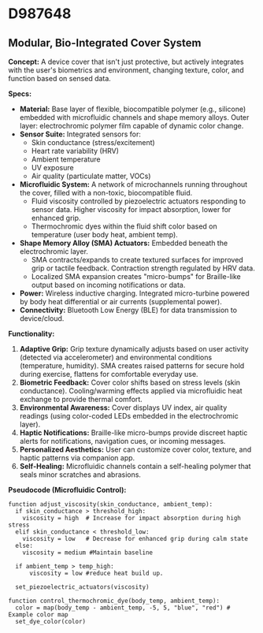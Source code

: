 # D987648

## Modular, Bio-Integrated Cover System

**Concept:** A device cover that isn't just protective, but actively integrates with the user's biometrics and environment, changing texture, color, and function based on sensed data.

**Specs:**

*   **Material:** Base layer of flexible, biocompatible polymer (e.g., silicone) embedded with microfluidic channels and shape memory alloys. Outer layer: electrochromic polymer film capable of dynamic color change.
*   **Sensor Suite:** Integrated sensors for:
    *   Skin conductance (stress/excitement)
    *   Heart rate variability (HRV)
    *   Ambient temperature
    *   UV exposure
    *   Air quality (particulate matter, VOCs)
*   **Microfluidic System:**  A network of microchannels running throughout the cover, filled with a non-toxic, biocompatible fluid.
    *   Fluid viscosity controlled by piezoelectric actuators responding to sensor data.  Higher viscosity for impact absorption, lower for enhanced grip.
    *   Thermochromic dyes within the fluid shift color based on temperature (user body heat, ambient temp).
*   **Shape Memory Alloy (SMA) Actuators:** Embedded beneath the electrochromic layer. 
    *   SMA contracts/expands to create textured surfaces for improved grip or tactile feedback. Contraction strength regulated by HRV data.
    *   Localized SMA expansion creates "micro-bumps" for Braille-like output based on incoming notifications or data.
*   **Power:** Wireless inductive charging. Integrated micro-turbine powered by body heat differential or air currents (supplemental power).
*   **Connectivity:** Bluetooth Low Energy (BLE) for data transmission to device/cloud.

**Functionality:**

1.  **Adaptive Grip:** Grip texture dynamically adjusts based on user activity (detected via accelerometer) and environmental conditions (temperature, humidity). SMA creates raised patterns for secure hold during exercise, flattens for comfortable everyday use.
2.  **Biometric Feedback:** Cover color shifts based on stress levels (skin conductance).  Cooling/warming effects applied via microfluidic heat exchange to provide thermal comfort.
3.  **Environmental Awareness:** Cover displays UV index, air quality readings (using color-coded LEDs embedded in the electrochromic layer).
4.  **Haptic Notifications:**  Braille-like micro-bumps provide discreet haptic alerts for notifications, navigation cues, or incoming messages.
5.  **Personalized Aesthetics:** User can customize cover color, texture, and haptic patterns via companion app.
6.  **Self-Healing:** Microfluidic channels contain a self-healing polymer that seals minor scratches and abrasions.



**Pseudocode (Microfluidic Control):**

```
function adjust_viscosity(skin_conductance, ambient_temp):
  if skin_conductance > threshold_high:
    viscosity = high  # Increase for impact absorption during high stress
  elif skin_conductance < threshold_low:
    viscosity = low   # Decrease for enhanced grip during calm state
  else:
    viscosity = medium #Maintain baseline
  
  if ambient_temp > temp_high:
      viscosity = low #reduce heat build up.
  
  set_piezoelectric_actuators(viscosity)

function control_thermochromic_dye(body_temp, ambient_temp):
  color = map(body_temp - ambient_temp, -5, 5, "blue", "red") # Example color map
  set_dye_color(color)
```